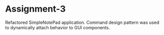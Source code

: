 # Assignment-3
Refactored SimpleNotePad application. Command design pattern was used to dynamically attach behavior to GUI components.
